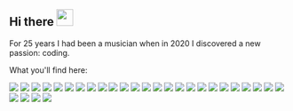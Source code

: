 ## Hi there <img src="https://raw.githubusercontent.com/MartinHeinz/MartinHeinz/master/wave.gif" width="30px">

For 25 years I had been a musician when in 2020 I discovered a new passion: coding.

What you'll find here:

![](https://img.shields.io/badge/TYPESCRIPT-informational?style=for-the-badge&logo=TypeScript&logoColor=white)
![](https://img.shields.io/badge/JAVASCRIPT-informational?style=for-the-badge&logo=JavaScript&logoColor=white)
![](https://img.shields.io/badge/NODEJS-informational?style=for-the-badge&logo=node.js&logoColor=white)
![](https://img.shields.io/badge/HTML5-informational?style=for-the-badge&logo=HTML5&logoColor=white)
![](https://img.shields.io/badge/CSS3-informational?style=for-the-badge&logo=CSS3&logoColor=white)
![](https://img.shields.io/badge/SASS-informational?style=for-the-badge&logo=Sass&logoColor=white)
![](https://img.shields.io/badge/MUI-informational?style=for-the-badge&logo=Mui&logoColor=white)
![](https://img.shields.io/badge/ANT%20DESIGN-informational?style=for-the-badge&logo=Antdesign&logoColor=white)
![](https://img.shields.io/badge/BOOTSTRAP-informational?style=for-the-badge&logo=Bootstrap&logoColor=white)
![](https://img.shields.io/badge/STYLED%20COMPONENTS-informational?style=for-the-badge&logo=Styled-components&logoColor=white)
![](https://img.shields.io/badge/REACT-informational?style=for-the-badge&logo=React&logoColor=white)
![](https://img.shields.io/badge/ANGULAR-informational?style=for-the-badge&logo=Angular&logoColor=white)
![](https://img.shields.io/badge/SVELTE-informational?style=for-the-badge&logo=Svelte&logoColor=white)
![](https://img.shields.io/badge/REDUX-informational?style=for-the-badge&logo=Redux&logoColor=white)
![](https://img.shields.io/badge/REACTQUERY-informational?style=for-the-badge&logo=ReactQuery&logoColor=white)
![](https://img.shields.io/badge/CHARTJS-informational?style=for-the-badge&logo=chart.js&logoColor=white)
![](https://img.shields.io/badge/THREEJS-informational?style=for-the-badge&logo=three.js&logoColor=white)
![](https://img.shields.io/badge/JEST-informational?style=for-the-badge&logo=Jest&logoColor=white)
![](https://img.shields.io/badge/CYPRESS-informational?style=for-the-badge&logo=Cypress&logoColor=white)
![](https://img.shields.io/badge/PUPPETEER-informational?style=for-the-badge&logo=Puppeteer&logoColor=white)
![](https://img.shields.io/badge/DOCKER-informational?style=for-the-badge&logo=Docker&logoColor=white)
![](https://img.shields.io/badge/GIT-informational?style=for-the-badge&logo=Git&logoColor=white)
![](https://img.shields.io/badge/NPM-informational?style=for-the-badge&logo=npm&logoColor=white)
![](https://img.shields.io/badge/GITHUB-ACTIONS-informational?style=for-the-badge&logo=GithubActions&logoColor=white)
![](https://img.shields.io/badge/BASH-informational?style=for-the-badge&logo=gnu-bash&logoColor=white)
![](https://img.shields.io/badge/POWERSHELL-informational?style=for-the-badge&logo=PowerShell&logoColor=white)
![](https://img.shields.io/badge/PYTHON-informational?style=for-the-badge&logo=PYTHON&logoColor=white)
![](https://img.shields.io/badge/VBA-informational?style=for-the-badge&logo=VBA&logoColor=white)
![](https://img.shields.io/badge/GO-informational?style=for-the-badge&logo=Go&logoColor=white)

